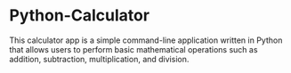 # Python-Calculator
This calculator app is a simple command-line application written in Python that allows users to perform basic mathematical operations such as addition, subtraction, multiplication, and division.
